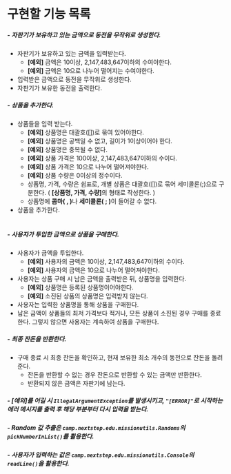 # 구현할 기능 목록

##### - 자판기가 보유하고 있는 금액으로 동전을 무작위로 생성한다.

- 자판기가 보유하고 있는 금액을 입력받는다.
  - <b>[예외]</b> 금액은 10이상, 2,147,483,647이하의 수여야한다.
  - <b>[예외]</b> 금액은 10으로 나누어 떨어지는 수여야한다.
- 입력받은 금액으로 동전을 무작위로 생성한다.
- 자판기가 보유한 동전을 출력한다.
  <br>

##### - 상품을 추가한다.

- 상품들을 입력 받는다.
  - <b>[예외]</b> 상품명은 대괄호([])로 묶여 있어야한다.
  - <b>[예외]</b> 상품명은 공백일 수 없고, 길이가 1이상이어야 한다.
  - <b>[예외]</b> 상품명은 중복될 수 없다.
  - <b>[예외]</b> 상품 가격은 100이상, 2,147,483,647이하의 수이다.
  - <b>[예외]</b> 상품 가격은 10으로 나누어 떨어져야한다.
  - <b>[예외]</b> 상품 수량은 0이상의 정수이다.
  - 상품명, 가격, 수량은 쉼표로, 개별 상품은 대괄호([])로 묶어 세미콜론(;)으로 구분한다.
    ( <b>[상품명, 가격, 수량]</b>의 형태로 작성한다. )
  - 상품명에 <b>콤마( , )</b>나 <b>세미콜론( ; )</b>이 들어갈 수 없다.
- 상품을 추가한다.  
   <br>

##### - 사용자가 투입한 금액으로 상품을 구매한다.

- 사용자가 금액을 투입한다.
  - <b>[예외]</b> 사용자의 금액은 10이상, 2,147,483,647이하의 수이다.
  - <b>[예외]</b> 사용자의 금액은 10으로 나누어 떨어져야한다.
- 사용자는 상품 구매 시 남은 금액을 출력받은 뒤, 상품명을 입력한다.
  - <b>[예외]</b> 상품명은 등록된 상품명이어야한다.
  - <b>[예외]</b> 소진된 상품의 상품명은 입력받지 않는다.
- 사용자는 입력한 상품명을 통해 상품을 구매한다.
- 남은 금액이 상품들의 최저 가격보다 적거나, 모든 상품이 소진된 경우 구매를 종료한다. 그렇지 않으면 사용자는 계속하여 상품을 구매한다.
  <br>

##### - 최종 잔돈을 반환한다.

- 구매 종료 시 최종 잔돈을 확인하고, 현재 보유한 최소 개수의 동전으로 잔돈을 돌려준다.
  - 잔돈을 반환할 수 없는 경우 잔돈으로 반환할 수 있는 금액만 반환한다.
  - 반환되지 않은 금액은 자판기에 남는다.
    <br>

##### - [예외]를 어길 시 `IllegalArgumentException`를 발생시키고, `"[ERROR]"`로 시작하는 에러 메시지를 출력 후 해당 부분부터 다시 입력을 받는다.

##### - Random 값 추출은 `camp.nextstep.edu.missionutils.Randoms`의 `pickNumberInList()`를 활용한다.

##### - 사용자가 입력하는 값은 `camp.nextstep.edu.missionutils.Console`의 `readLine()`을 활용한다.
